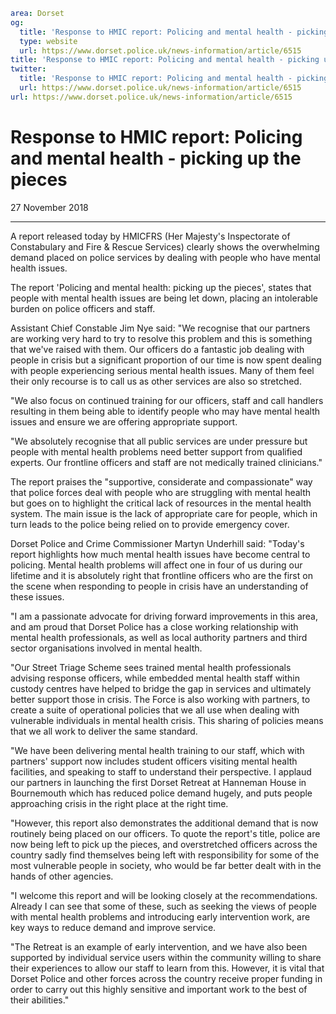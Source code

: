 ```yaml
area: Dorset
og:
  title: 'Response to HMIC report: Policing and mental health - picking up the pieces'
  type: website
  url: https://www.dorset.police.uk/news-information/article/6515
title: 'Response to HMIC report: Policing and mental health - picking up the pieces |'
twitter:
  title: 'Response to HMIC report: Policing and mental health - picking up the pieces'
  url: https://www.dorset.police.uk/news-information/article/6515
url: https://www.dorset.police.uk/news-information/article/6515
```

# Response to HMIC report: Policing and mental health - picking up the pieces

27 November 2018

* * *

A report released today by HMICFRS (Her Majesty's Inspectorate of Constabulary and Fire & Rescue Services) clearly shows the overwhelming demand placed on police services by dealing with people who have mental health issues.

The report 'Policing and mental health: picking up the pieces', states that people with mental health issues are being let down, placing an intolerable burden on police officers and staff.

Assistant Chief Constable Jim Nye said: "We recognise that our partners are working very hard to try to resolve this problem and this is something that we've raised with them. Our officers do a fantastic job dealing with people in crisis but a significant proportion of our time is now spent dealing with people experiencing serious mental health issues. Many of them feel their only recourse is to call us as other services are also so stretched.

"We also focus on continued training for our officers, staff and call handlers resulting in them being able to identify people who may have mental health issues and ensure we are offering appropriate support.

"We absolutely recognise that all public services are under pressure but people with mental health problems need better support from qualified experts. Our frontline officers and staff are not medically trained clinicians."

The report praises the "supportive, considerate and compassionate" way that police forces deal with people who are struggling with mental health but goes on to highlight the critical lack of resources in the mental health system. The main issue is the lack of appropriate care for people, which in turn leads to the police being relied on to provide emergency cover.

Dorset Police and Crime Commissioner Martyn Underhill said: "Today's report highlights how much mental health issues have become central to policing. Mental health problems will affect one in four of us during our lifetime and it is absolutely right that frontline officers who are the first on the scene when responding to people in crisis have an understanding of these issues.

"I am a passionate advocate for driving forward improvements in this area, and am proud that Dorset Police has a close working relationship with mental health professionals, as well as local authority partners and third sector organisations involved in mental health.

"Our Street Triage Scheme sees trained mental health professionals advising response officers, while embedded mental health staff within custody centres have helped to bridge the gap in services and ultimately better support those in crisis. The Force is also working with partners, to create a suite of operational policies that we all use when dealing with vulnerable individuals in mental health crisis. This sharing of policies means that we all work to deliver the same standard.

"We have been delivering mental health training to our staff, which with partners' support now includes student officers visiting mental health facilities, and speaking to staff to understand their perspective. I applaud our partners in launching the first Dorset Retreat at Hanneman House in Bournemouth which has reduced police demand hugely, and puts people approaching crisis in the right place at the right time.

"However, this report also demonstrates the additional demand that is now routinely being placed on our officers. To quote the report's title, police are now being left to pick up the pieces, and overstretched officers across the country sadly find themselves being left with responsibility for some of the most vulnerable people in society, who would be far better dealt with in the hands of other agencies.

"I welcome this report and will be looking closely at the recommendations. Already I can see that some of these, such as seeking the views of people with mental health problems and introducing early intervention work, are key ways to reduce demand and improve service.

"The Retreat is an example of early intervention, and we have also been supported by individual service users within the community willing to share their experiences to allow our staff to learn from this. However, it is vital that Dorset Police and other forces across the country receive proper funding in order to carry out this highly sensitive and important work to the best of their abilities."
